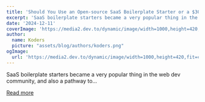 ```yaml
---
title: 'Should You Use an Open-source SaaS Boilerplate Starter or a $300+ Paid One?'
excerpt: 'SaaS boilerplate starters became a very popular thing in the web dev community, and also a pathway to...'
date: '2024-12-11'
coverImage: 'https://media2.dev.to/dynamic/image/width=1000,height=420,fit=cover,gravity=auto,format=auto/https%3A%2F%2Fdev-to-uploads.s3.amazonaws.com%2Fuploads%2Farticles%2Fbg1xenig2ilohzpflfeh.png'
author:
  name: Koders
  picture: "assets/blog/authors/koders.png"
ogImage:
  url: 'https://media2.dev.to/dynamic/image/width=1000,height=420,fit=cover,gravity=auto,format=auto/https%3A%2F%2Fdev-to-uploads.s3.amazonaws.com%2Fuploads%2Farticles%2Fbg1xenig2ilohzpflfeh.png'
---
```


SaaS boilerplate starters became a very popular thing in the web dev community, and also a pathway to...

[Read more](https://dev.to/wasp/should-you-use-an-open-source-saas-boilerplate-starter-or-a-300-paid-one-48ea)
